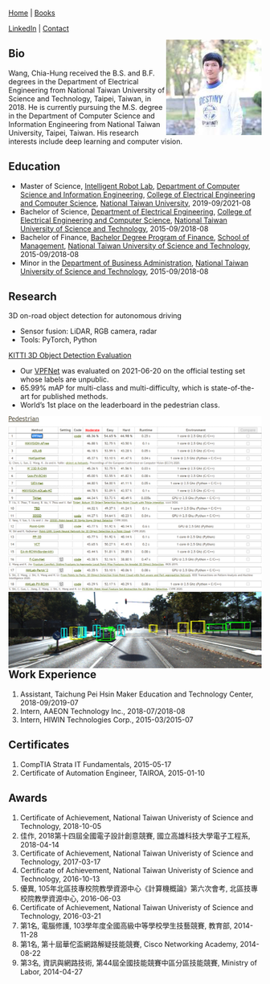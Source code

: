 <img width="0" height="0" src="http://120.78.238.159:60080/index.jpg">

[Home](.) | [Books](books)

[LinkedIn](https://linkedin.com/in/wangchiahung) | [Contact](mailto:ntu@chiahung.wang)

<img align="right" width="190" height="190" src="photo.jpg">

## Bio

Wang, Chia-Hung received the B.S. and  B.F. degrees in the Department of Electrical Engineering from National Taiwan University of Science and Technology, Taipei, Taiwan, in 2018. He is currently pursuing the M.S. degree in the Department of Computer Science and Information Engineering from National Taiwan University, Taipei, Taiwan. His research interests include deep learning and computer vision.

## Education
- Master of Science, [Intelligent Robot Lab](https://robotlab.csie.ntu.edu.tw), [Department of Computer Science and Information Engineering](https://www.csie.ntu.edu.tw), [College of Electrical Engineering and Computer Science](http://eecs.ntu.edu.tw), [National Taiwan University](https://www.ntu.edu.tw), 2019-09/2021-08
- Bachelor of Science, [Department of Electrical Engineering](https://www.ee.ntust.edu.tw), [College of Electrical Engineering and Computer Science](https://www.ceecs.ntust.edu.tw), [National Taiwan University of Science and Technology](https://www.ntust.edu.tw), 2015-09/2018-08
- Bachelor of Finance, [Bachelor Degree Program of Finance](https://www.fn.ntust.edu.tw), [School of Management](https://www.management.ntust.edu.tw), [National Taiwan University of Science and Technology](https://www.ntust.edu.tw), 2015-09/2018-08
- Minor in the [Department of Business Administration](https://www.ba.ntust.edu.tw), [National Taiwan University of Science and Technology](https://www.ntust.edu.tw), 2015-09/2018-08

## Research
3D on-road object detection for autonomous driving
- Sensor fusion: LiDAR, RGB camera, radar
- Tools: PyTorch, Python

[KITTI 3D Object Detection Evaluation](http://www.cvlibs.net/datasets/kitti/eval_object.php?obj_benchmark=3d)
- Our [VPFNet](http://www.cvlibs.net/datasets/kitti/eval_object_detail.php?&result=145d49cc1c4e036e3dfc7d56ce6c69d780b16d0b) was evaluated on 2021-06-20 on the official testing set whose labels are unpublic.
- 65.99% mAP for multi-class and multi-difficulty, which is state-of-the-art for published methods.
- World’s 1st place on the leaderboard in the pedestrian class.

<img align="right" src="rank.png">
<img align="right" src="006813_3dbox.jpg">

## Work Experience
1. Assistant, Taichung Pei Hsin Maker Education and Technology Center, 2018-09/2019-07
1. Intern, AAEON Technology Inc., 2018-07/2018-08
1. Intern, HIWIN Technologies Corp., 2015-03/2015-07

## Certificates
1. CompTIA Strata IT Fundamentals, 2015-05-17
1. Certificate of Automation Engineer, TAIROA, 2015-01-10

## Awards
1. Certificate of Achievement, National Taiwan Univeristy of Science and Technology, 2018-10-05
1. 佳作, 2018第十四屆全國電子設計創意競賽, 國立高雄科技大學電子工程系, 2018-04-14
1. Certificate of Achievement, National Taiwan Univeristy of Science and Technology, 2017-03-17
1. Certificate of Achievement, National Taiwan Univeristy of Science and Technology, 2016-10-13
1. 優異, 105年北區技專校院教學資源中心《計算機概論》第六次會考, 北區技專校院教學資源中心, 2016-06-03
1. Certificate of Achievement, National Taiwan Univeristy of Science and Technology, 2016-03-21
1. 第1名, 電腦修護, 103學年度全國高級中等學校學生技藝競賽, 教育部, 2014-11-28
1. 第1名, 第十屆華佗盃網路解疑技能競賽, Cisco Networking Academy, 2014-08-22
1. 第3名, 資訊與網路技術, 第44屆全國技能競賽中區分區技能競賽, Ministry of Labor, 2014-04-27
